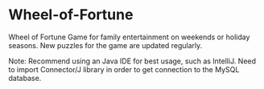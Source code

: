 # Wheel-of-Fortune

Wheel of Fortune Game for family entertainment on weekends or holiday seasons. New puzzles for the game are updated regularly.

Note: Recommend using an Java IDE for best usage, such as IntelliJ. Need to import Connector/J library in order to get connection to the MySQL database.
